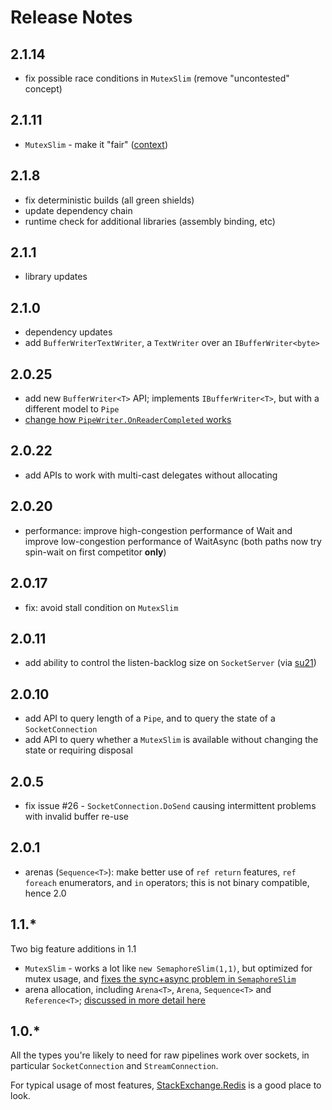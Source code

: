 # Release Notes

## 2.1.14

- fix possible race conditions in `MutexSlim` (remove "uncontested" concept)

## 2.1.11

- `MutexSlim` - make it "fair" ([context](https://github.com/StackExchange/StackExchange.Redis/issues/1440))

## 2.1.8

- fix deterministic builds (all green shields)
- update dependency chain
- runtime check for additional libraries (assembly binding, etc) 

## 2.1.1

- library updates

## 2.1.0

- dependency updates
- add `BufferWriterTextWriter`, a `TextWriter` over an `IBufferWriter<byte>`

## 2.0.25

- add new `BufferWriter<T>` API; implements `IBufferWriter<T>`, but with a different model to `Pipe`
- [change how `PipeWriter.OnReaderCompleted` works](https://github.com/dotnet/corefx/issues/38362)

## 2.0.22

- add APIs to work with multi-cast delegates without allocating

## 2.0.20

- performance: improve high-congestion performance of Wait and improve low-congestion performance of WaitAsync (both paths now try spin-wait on first competitor **only**)

## 2.0.17

- fix: avoid stall condition on `MutexSlim`

## 2.0.11

- add ability to control the listen-backlog size on `SocketServer` (via [su21](https://github.com/sillyousu))

## 2.0.10

- add API to query length of a `Pipe`, and to query the state of a `SocketConnection`
- add API to query whether a `MutexSlim` is available without changing the state or requiring disposal

## 2.0.5

- fix issue #26 - `SocketConnection.DoSend` causing intermittent problems with invalid buffer re-use

## 2.0.1

- arenas (`Sequence<T>`): make better use of `ref return` features, `ref foreach` enumerators, and `in` operators; this is not binary compatible, hence 2.0

## 1.1.*

Two big feature additions in 1.1

- `MutexSlim` - works a lot like `new SemaphoreSlim(1,1)`, but optimized for mutex usage, and [fixes the sync+async problem in `SemaphoreSlim`](https://blog.marcgravell.com/2019/02/fun-with-spiral-of-death.html)
- arena allocation, including `Arena<T>`, `Arena`, `Sequence<T>` and `Reference<T>`; [discussed in more detail here](https://mgravell.github.io/Pipelines.Sockets.Unofficial/docs/arenas)


## 1.0.*

All the types you're likely to need for raw pipelines work over sockets, in particular `SocketConnection` and `StreamConnection`.

For typical usage of most features, [StackExchange.Redis](https://github.com/StackExchange/StackExchange.Redis) is a good place to look.